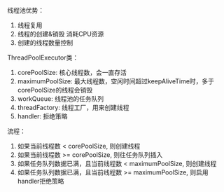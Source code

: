 

线程池优势：

1. 线程复用
2. 线程的创建&销毁 消耗CPU资源
3. 创建的线程数量控制


ThreadPoolExecutor类：

1. corePoolSize: 核心线程数，会一直存活
2. maximumPoolSize: 最大线程数，空闲时间超过keepAliveTime时，多于corePoolSize的线程会销毁
3. workQueue: 线程池的任务队列
4. threadFactory: 线程工厂，用来创建线程
5. handler: 拒绝策略

流程：
1. 如果当前线程数 < corePoolSize, 则创建线程
2. 如果当前线程数 >= corePoolSize, 则往任务队列插入
3. 如果任务队列数据已满，且当前线程数 < maximumPoolSize, 则创建线程
4. 如果任务队列数据已满，且当前线程数 >= maximumPoolSize, 则启用handler拒绝策略
